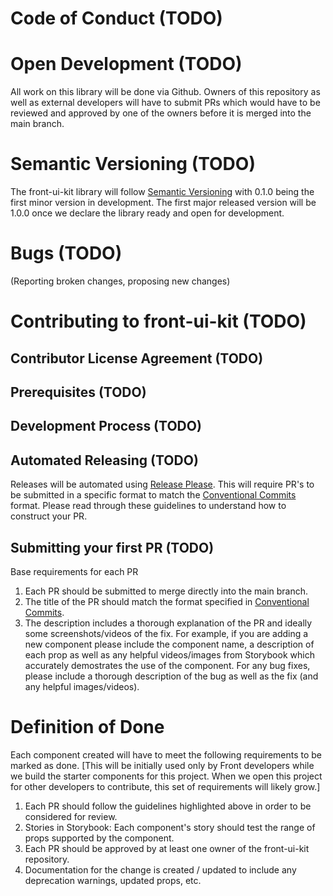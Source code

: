 # Code of Conduct (TODO)

# Open Development (TODO)

All work on this library will be done via Github. Owners of this repository as well as external developers will have to submit PRs which would have to be reviewed and approved by one of the owners before it is merged into the main branch.

# Semantic Versioning (TODO)

The front-ui-kit library will follow [Semantic Versioning](https://semver.org/) with 0.1.0 being the first minor version in development. The first major released version will be 1.0.0 once we declare the library ready and open for development.

# Bugs (TODO)

(Reporting broken changes, proposing new changes)

# Contributing to front-ui-kit (TODO)

## Contributor License Agreement (TODO)

## Prerequisites (TODO)

## Development Process (TODO)

## Automated Releasing (TODO)

Releases will be automated using [Release Please](https://github.com/googleapis/release-please). This will require PR's to be submitted in a specific format to match the [Conventional Commits](https://www.conventionalcommits.org/en/v1.0.0/) format. Please read through these guidelines to understand how to construct your PR.

## Submitting your first PR (TODO)

Base requirements for each PR
1. Each PR should be submitted to merge directly into the main branch.
2. The title of the PR should match the format specified in [Conventional Commits](https://www.conventionalcommits.org/en/v1.0.0/).
3. The description includes a thorough explanation of the PR and ideally some screenshots/videos of the fix. For example, if you are adding a new component please include the component name, a description of each prop as well as any helpful videos/images from Storybook which accurately demostrates the use of the component. For any bug fixes, please include a thorough description of the bug as well as the fix (and any helpful images/videos).

# Definition of Done

Each component created will have to meet the following requirements to be marked as done. 
[This will be initially used only by Front developers while we build the starter components for this project. When we open this project for other developers to contribute, this set of requirements will likely grow.]

1. Each PR should follow the guidelines highlighted above in order to be considered for review.
2. Stories in Storybook: Each component's story should test the range of props supported by the component.
3. Each PR should be approved by at least one owner of the front-ui-kit repository.
4. Documentation for the change is created / updated to include any deprecation warnings, updated props, etc.